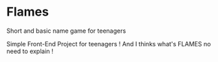 # Flames
Short and basic name game for teenagers

Simple Front-End Project for teenagers ! And I thinks what's FLAMES no need to explain !
